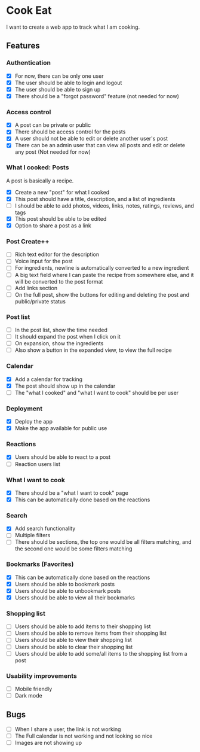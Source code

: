 # Cook Eat

I want to create a web app to track what I am cooking.

## Features

### Authentication

- [x] For now, there can be only one user
- [x] The user should be able to login and logout
- [x] The user should be able to sign up
- [x] There should be a "forgot password" feature (not needed for now)

### Access control

- [x] A post can be private or public
- [x] There should be access control for the posts
- [x] A user should not be able to edit or delete another user's post
- [x] There can be an admin user that can view all posts and edit or delete any post (Not needed for now)

### What I cooked: Posts

A post is basically a recipe.

- [x] Create a new "post" for what I cooked
- [x] This post should have a title, description, and a list of ingredients
- [ ] I should be able to add photos, videos, links, notes, ratings, reviews, and tags
- [x] This post should be able to be edited
- [x] Option to share a post as a link

### Post Create++

- [ ] Rich text editor for the description
- [ ] Voice input for the post
- [ ] For ingredients, newline is automatically converted to a new ingredient
- [ ] A big text field where I can paste the recipe from somewhere else, and it will be converted to the post format
- [ ] Add links section
- [ ] On the full post, show the buttons for editing and deleting the post and public/private status

### Post list

- [ ] In the post list, show the time needed
- [ ] It should expand the post when I click on it
- [ ] On expansion, show the ingredients
- [ ] Also show a button in the expanded view, to view the full recipe

### Calendar

- [x] Add a calendar for tracking
- [x] The post should show up in the calendar
- [ ] The "what I cooked" and "what I want to cook" should be per user

### Deployment

- [x] Deploy the app
- [x] Make the app available for public use

### Reactions

- [x] Users should be able to react to a post
- [ ] Reaction users list

### What I want to cook

- [x] There should be a "what I want to cook" page
- [x] This can be automatically done based on the reactions

### Search

- [x] Add search functionality
- [ ] Multiple filters
- [ ] There should be sections, the top one would be all filters matching, and the second one would be some filters matching

### Bookmarks (Favorites)

- [x] This can be automatically done based on the reactions
- [x] Users should be able to bookmark posts
- [x] Users should be able to unbookmark posts
- [x] Users should be able to view all their bookmarks

### Shopping list

- [ ] Users should be able to add items to their shopping list
- [ ] Users should be able to remove items from their shopping list
- [ ] Users should be able to view their shopping list
- [ ] Users should be able to clear their shopping list
- [ ] Users should be able to add some/all items to the shopping list from a post

### Usability improvements

- [ ] Mobile friendly
- [ ] Dark mode

## Bugs

- [ ] When I share a user, the link is not working
- [ ] The Full calendar is not working and not looking so nice
- [ ] Images are not showing up
